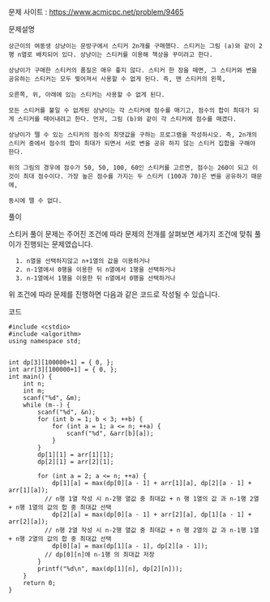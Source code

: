 문제 사이트 : https://www.acmicpc.net/problem/9465

문제설명 

    상근이의 여동생 상냥이는 문방구에서 스티커 2n개를 구매했다. 스티커는 그림 (a)와 같이 2행 n열로 배치되어 있다. 상냥이는 스티커를 이용해 책상을 꾸미려고 한다.

    상냥이가 구매한 스티커의 품질은 매우 좋지 않다. 스티커 한 장을 떼면, 그 스티커와 변을 공유하는 스티커는 모두 찢어져서 사용할 수 없게 된다. 즉, 뗀 스티커의 왼쪽, 

    오른쪽, 위, 아래에 있는 스티커는 사용할 수 없게 된다.

    모든 스티커를 붙일 수 없게된 상냥이는 각 스티커에 점수를 매기고, 점수의 합이 최대가 되게 스티커를 떼어내려고 한다. 먼저, 그림 (b)와 같이 각 스티커에 점수를 매겼다. 

    상냥이가 뗄 수 있는 스티커의 점수의 최댓값을 구하는 프로그램을 작성하시오. 즉, 2n개의 스티커 중에서 점수의 합이 최대가 되면서 서로 변을 공유 하지 않는 스티커 집합을 구해야 한다.

    위의 그림의 경우에 점수가 50, 50, 100, 60인 스티커를 고르면, 점수는 260이 되고 이 것이 최대 점수이다. 가장 높은 점수를 가지는 두 스티커 (100과 70)은 변을 공유하기 때문에, 

    동시에 뗄 수 없다.

풀이

  스티커 풀이 문제는 주어진 조건에 따라 문제의 전개를 살펴보면 세가지 조건에 맞춰 풀이가 진행되는 문제였습니다.
  
      1. n열을 선택하지않고 n+1열의 값을 이용하거나 
      2. n-1열에서 0행을 이용한 뒤 n열에서 1행을 선택하거나
      3. n-1열에서 1행을 이용한 뒤 n열에서 0행을 선택하거나

  위 조건에 따라 문제를 진행하면 다음과 같은 코드로 작성될 수 있습니다.


코드

    #include <cstdio>
    #include <algorithm>
    using namespace std;


    int dp[3][100000+1] = { 0, };
    int arr[3][100000+1] = { 0, };
    int main() {
        int n;
        int m;
        scanf("%d", &m);
        while (m--) {
            scanf("%d", &n);
            for (int b = 1; b < 3; ++b) {
                for (int a = 1; a <= n; ++a) {
                    scanf("%d", &arr[b][a]);
                }
            }
            dp[1][1] = arr[1][1];
            dp[2][1] = arr[2][1];

            for (int a = 2; a <= n; ++a) {
                dp[1][a] = max(dp[0][a - 1] + arr[1][a], dp[2][a - 1] + arr[1][a]); 
              // n행 1열 작성 시 n-2행 열값 중 최대값 + n 행 1열의 값 과 n-1행 2열 + n행 1열의 값의 합 중 최대값 선택 
                dp[2][a] = max(dp[0][a - 1] + arr[2][a], dp[1][a - 1] + arr[2][a]);
              // n행 2열 작성 시 n-2행 열값 중 최대값 + n 행 2열의 값 과 n-1행 1열 + n행 2열의 값의 합 중 최대값 선택 
                dp[0][a] = max(dp[1][a - 1], dp[2][a - 1]);
              // dp[0][n]에 n-1행 의 최대값 저장
            }
            printf("%d\n", max(dp[1][n], dp[2][n]));
        }
        return 0;
    }
